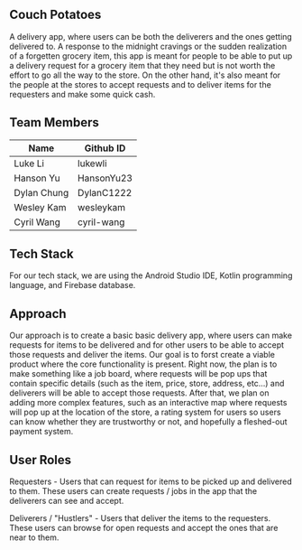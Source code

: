 ## Couch Potatoes
A delivery app, where users can be both the deliverers and the ones getting delivered to. A response to the midnight cravings or the sudden realization of a forgetten grocery item, this app is meant for people to be able to put up a delivery request for a grocery item that they need but is not worth the effort to go all the way to the store. On the other hand, it's also meant for the people at the stores to accept requests and to deliver items for the requesters and make some quick cash. 

## Team Members
| Name        | Github ID   |
| ----------- | ----------- |
| Luke Li     | lukewli     |
| Hanson Yu   | HansonYu23  |
| Dylan Chung | DylanC1222  |
| Wesley Kam  | wesleykam   |
| Cyril Wang  | cyril-wang  |

## Tech Stack
For our tech stack, we are using the Android Studio IDE, Kotlin programming language, and Firebase database.

## Approach
Our approach is to create a basic basic delivery app, where users can make requests for items to be delivered and for other users to be able to accept those requests and deliver the items. Our goal is to forst create a viable product where the core functionality is present. Right now, the plan is to make something like a job board, where requests will be pop ups that contain specific details (such as the item, price, store, address, etc...) and deliverers will be able to accept those requests. After that, we plan on adding more complex features, such as an interactive map where requests will pop up at the location of the store, a rating system for users so users can know whether they are trustworthy or not, and hopefully a fleshed-out payment system. 

## User Roles
Requesters - Users that can request for items to be picked up and delivered to them. These users can create requests / jobs in the app that the deliverers can see and accept. 

Deliverers / "Hustlers" - Users that deliver the items to the requesters. These users can browse for open requests and accept the ones that are near to them. 
